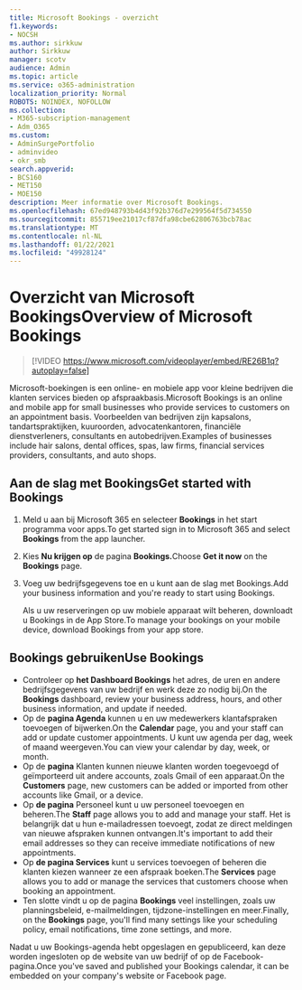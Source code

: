 ```yaml
---
title: Microsoft Bookings - overzicht
f1.keywords:
- NOCSH
ms.author: sirkkuw
author: Sirkkuw
manager: scotv
audience: Admin
ms.topic: article
ms.service: o365-administration
localization_priority: Normal
ROBOTS: NOINDEX, NOFOLLOW
ms.collection:
- M365-subscription-management
- Adm_O365
ms.custom:
- AdminSurgePortfolio
- adminvideo
- okr_smb
search.appverid:
- BCS160
- MET150
- MOE150
description: Meer informatie over Microsoft Bookings.
ms.openlocfilehash: 67ed948793b4d43f92b376d7e299564f5d734550
ms.sourcegitcommit: 855719ee21017cf87dfa98cbe62806763bcb78ac
ms.translationtype: MT
ms.contentlocale: nl-NL
ms.lasthandoff: 01/22/2021
ms.locfileid: "49928124"
---
```

# <a name="overview-of-microsoft-bookings"></a><span data-ttu-id="e4abf-103">Overzicht van Microsoft Bookings</span><span class="sxs-lookup"><span data-stu-id="e4abf-103">Overview of Microsoft Bookings</span></span>

> [!VIDEO https://www.microsoft.com/videoplayer/embed/RE26B1q?autoplay=false]

<span data-ttu-id="e4abf-104">Microsoft-boekingen is een online- en mobiele app voor kleine bedrijven die klanten services bieden op afspraakbasis.</span><span class="sxs-lookup"><span data-stu-id="e4abf-104">Microsoft Bookings is an online and mobile app for small businesses who provide services to customers on an appointment basis.</span></span> <span data-ttu-id="e4abf-105">Voorbeelden van bedrijven zijn kapsalons, tandartspraktijken, kuuroorden, advocatenkantoren, financiële dienstverleners, consultants en autobedrijven.</span><span class="sxs-lookup"><span data-stu-id="e4abf-105">Examples of businesses include hair salons, dental offices, spas, law firms, financial services providers, consultants, and auto shops.</span></span>

## <a name="get-started-with-bookings"></a><span data-ttu-id="e4abf-106">Aan de slag met Bookings</span><span class="sxs-lookup"><span data-stu-id="e4abf-106">Get started with Bookings</span></span>

1. <span data-ttu-id="e4abf-107">Meld u aan bij Microsoft 365 en selecteer **Bookings** in het start programma voor apps.</span><span class="sxs-lookup"><span data-stu-id="e4abf-107">To get started sign in to Microsoft 365 and select **Bookings** from the app launcher.</span></span>
1. <span data-ttu-id="e4abf-108">Kies **Nu krijgen op** de pagina **Bookings.**</span><span class="sxs-lookup"><span data-stu-id="e4abf-108">Choose **Get it now** on the **Bookings** page.</span></span>
1. <span data-ttu-id="e4abf-109">Voeg uw bedrijfsgegevens toe en u kunt aan de slag met Bookings.</span><span class="sxs-lookup"><span data-stu-id="e4abf-109">Add your business information and you're ready to start using Bookings.</span></span>

    <span data-ttu-id="e4abf-110">Als u uw reserveringen op uw mobiele apparaat wilt beheren, downloadt u Bookings in de App Store.</span><span class="sxs-lookup"><span data-stu-id="e4abf-110">To manage your bookings on your mobile device, download Bookings from your app store.</span></span>

## <a name="use-bookings"></a><span data-ttu-id="e4abf-111">Bookings gebruiken</span><span class="sxs-lookup"><span data-stu-id="e4abf-111">Use Bookings</span></span>

- <span data-ttu-id="e4abf-112">Controleer op **het Dashboard Bookings** het adres, de uren en andere bedrijfsgegevens van uw bedrijf en werk deze zo nodig bij.</span><span class="sxs-lookup"><span data-stu-id="e4abf-112">On the **Bookings** dashboard, review your business address, hours, and other business information, and update if needed.</span></span>
- <span data-ttu-id="e4abf-113">Op de **pagina Agenda** kunnen u en uw medewerkers klantafspraken toevoegen of bijwerken.</span><span class="sxs-lookup"><span data-stu-id="e4abf-113">On the **Calendar** page, you and your staff can add or update customer appointments.</span></span> <span data-ttu-id="e4abf-114">U kunt uw agenda per dag, week of maand weergeven.</span><span class="sxs-lookup"><span data-stu-id="e4abf-114">You can view your calendar by day, week, or month.</span></span>
- <span data-ttu-id="e4abf-115">Op de **pagina** Klanten kunnen nieuwe klanten worden toegevoegd of geïmporteerd uit andere accounts, zoals Gmail of een apparaat.</span><span class="sxs-lookup"><span data-stu-id="e4abf-115">On the **Customers** page, new customers can be added or imported from other accounts like Gmail, or a device.</span></span>
- <span data-ttu-id="e4abf-116">Op **de pagina** Personeel kunt u uw personeel toevoegen en beheren.</span><span class="sxs-lookup"><span data-stu-id="e4abf-116">The **Staff** page allows you to add and manage your staff.</span></span> <span data-ttu-id="e4abf-117">Het is belangrijk dat u hun e-mailadressen toevoegt, zodat ze direct meldingen van nieuwe afspraken kunnen ontvangen.</span><span class="sxs-lookup"><span data-stu-id="e4abf-117">It's important to add their email addresses so they can receive immediate notifications of new appointments.</span></span>
- <span data-ttu-id="e4abf-118">Op **de pagina Services** kunt u services toevoegen of beheren die klanten kiezen wanneer ze een afspraak boeken.</span><span class="sxs-lookup"><span data-stu-id="e4abf-118">The **Services** page allows you to add or manage the services that customers choose when booking an appointment.</span></span>
- <span data-ttu-id="e4abf-119">Ten slotte vindt u op de pagina **Bookings** veel instellingen, zoals uw planningsbeleid, e-mailmeldingen, tijdzone-instellingen en meer.</span><span class="sxs-lookup"><span data-stu-id="e4abf-119">Finally, on the **Bookings** page, you'll find many settings like your scheduling policy, email notifications, time zone settings, and more.</span></span>

<span data-ttu-id="e4abf-120">Nadat u uw Bookings-agenda hebt opgeslagen en gepubliceerd, kan deze worden ingesloten op de website van uw bedrijf of op de Facebook-pagina.</span><span class="sxs-lookup"><span data-stu-id="e4abf-120">Once you've saved and published your Bookings calendar, it can be embedded on your company's website or Facebook page.</span></span>
